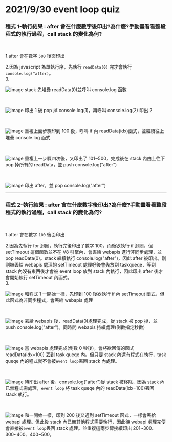 # 2021/9/30 event loop quiz

### 程式 1-執行結果 : after 會在什麼數字後印出?為什麼?手動畫看看整段程式的執行過程，call stack 的變化為何?

<br/>

1.after 會在數字 `500` 後面印出

2.因為 javascript 為單執行序，先執行 `readData(0)` 完才會執行 `console.log("after)`。</br> 3.

![image](https://raw.githubusercontent.com/kevinchien556/picture/main/quiz1-1.png)
stack 先堆疊 readData(0)並呼叫 console.log 函數

<br/>

![image](https://raw.githubusercontent.com/kevinchien556/picture/main/quiz1-2.png)
印出 1 後 pop 掉 console.log(1)，再呼叫 console.log(2) 印出 2

</br>

![image](https://raw.githubusercontent.com/kevinchien556/picture/main/quiz1-3.png)
重複上面步驟印到 100 後，呼叫 if 內 readData(idx)函式，並繼續往上堆疊 console.log 函式

</br>

![image](https://raw.githubusercontent.com/kevinchien556/picture/main/quiz1-6.png)
重複上一步驟四次後，又印出了 101~500，完成後在 stack 內由上往下 pop 掉所有的 readData，並 push console.log("after")

</br>

![image](https://raw.githubusercontent.com/kevinchien556/picture/main/quiz1-5.png)
印出 after，並 pop console.log("after")

---

### 程式 2-執行結果 : after 會在什麼數字後印出?為什麼?手動畫看看整段程式的執行過程，call stack 的變化為何?

<br/>

1.after 會在數字 `100` 後面印出

2.因為先執行 for 迴圈，執行完後印出了數字 100，而後欲執行 if 迴圈，但 setTimeout 這個函數並不在 V8 引擎內，會丟給 webapis 進行非同步處理，並 pop readData(0)。stack 繼續執行 console.log("after")，因此 after 被印出。剛剛被丟給 webapis 處理的 setTimeout 處理好後會先放到 taskqueqe，等到 stack 內沒有東西後才會被 event loop 放到 stack 內執行，因此印出 after 後才會開始執行 setTimeout 內函式。</br> 3.

![image](https://raw.githubusercontent.com/kevinchien556/picture/main/quiz2-1.png)
和程式 1 一開始一樣，先印到 100 後欲執行 if 內 setTimeout 函式，但此函式為非同步程式，會丟給 webapis 處理

<br/>

![image](https://raw.githubusercontent.com/kevinchien556/picture/main/quiz2-2.png)
丟給 webapis 後，readData(0)處理完成，從 stack 被 pop 掉，並 push console.log("after")。同時間 webapis 持續處理(倒數指定秒數)

<br/>

![image](https://raw.githubusercontent.com/kevinchien556/picture/main/quiz2-3.png)
當 webapis 處理完成(倒數 0 秒後)，會將欲回傳的函式 readData(idx=100) 丟到 task queqe 內。但只要 stack 內還有程式在執行，task queqe 內的程式就不會被`event loop`丟回 stack 內處理。

<br/>

![image](https://raw.githubusercontent.com/kevinchien556/picture/main/quiz2-4.png)
待印出 after 後，console.log("after")從 stack 被移除，因為 stack 內已無程式需處理，`event loop` 將 task queqe 內的 readData(idx=100)丟回 stack 執行。

<br/>

![image](https://raw.githubusercontent.com/kevinchien556/picture/main/quiz2-5.png)
和一開始一樣，印到 200 後又遇到 setTimeout 函式，一樣會丟給 webapi 處理。但此後 stack 內已無其他程式需要執行，因此待 webapi 處理完便會直接被`event loop`丟回 stack 處理。並重複這兩步驟接續印出 201~300、300~400、400~500。

## <br/>
